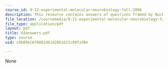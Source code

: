 ```yaml
---
course_id: 9-12-experimental-molecular-neurobiology-fall-2006
description: This resource contains answers of questions framed by Buck and Axel.
file_location: /coursemedia/9-12-experimental-molecular-neurobiology-fall-2006/c9b89ec676882d61d26b1621c89fa30e_03answers.pdf
file_type: application/pdf
layout: pdf
title: 03answers.pdf
type: course
uid: c9b89ec676882d61d26b1621c89fa30e

---
```

None